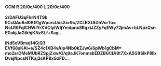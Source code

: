 #### GCM R 20/0c/400 L 20/0c/400
**2/DAFU3qFhrN4T9b**<br/>**lICsQAo9aI0KG1gWpcrcUxsXcr9c/ZCLRXtADhVorTo=**<br/>**NcLR6FqlCHWiYrXVClyiWljYmdpnx8RqxiJZZyFqEWy72jmAv+bLNpzQsnE0akjJaGtkhjKNzSLf+Sag...**<br/><br/>
**iNdSeVBmxj14GjQ3**<br/>**EVf68sKAI+e/SZ4c1XB4vAlp4Nb0kZJw6/6pWb1gCbM=**<br/>**mo2arDMeMUbRZSpjZxw/O/q9aJK7onmsbEDZBGClA8t7XxA5G8SlkP8IbDvejNpcsNTKaj3sKP8xGzFD...**